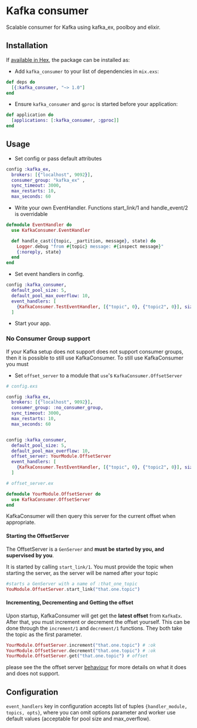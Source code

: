 # Kafka consumer

Scalable consumer for Kafka using kafka_ex, poolboy and elixir.

## Installation

If [available in Hex](https://hex.pm/docs/publish), the package can be installed as:

* Add `kafka_consumer` to your list of dependencies in `mix.exs`:

```elixir
def deps do
  [{:kafka_consumer, "~> 1.0"]
end
```

* Ensure `kafka_consumer` and `gproc` is started before your application:

```elixir
def application do
  [applications: [:kafka_consumer, :gproc]]
end
```

## Usage

* Set config or pass default attributes

```elixir
config :kafka_ex,
  brokers: [{"localhost", 9092}],
  consumer_group: "kafka_ex" ,
  sync_timeout: 3000,
  max_restarts: 10,
  max_seconds: 60
```

* Write your own EventHandler. Functions start_link/1 and handle_event/2 is overridable

```elixir
defmodule EventHandler do
  use KafkaConsumer.EventHandler

  def handle_cast({topic, _partition, message}, state) do
    Logger.debug "from #{topic} message: #{inspect message}"
    {:noreply, state}
  end
end
```

* Set event handlers in config.

```elixir
config :kafka_consumer,
  default_pool_size: 5,
  default_pool_max_overflow: 10,
  event_handlers: [
    {KafkaConsumer.TestEventHandler, [{"topic", 0}, {"topic2", 0}], size: 5, max_overflow: 5}
  ]
```

* Start your app.

### No Consumer Group support

If your Kafka setup does not support does not support consumer groups, then it is possible to still use KafkaConsumer. To still use KafkaConsumer you must

* Set `offset_server` to a module that `use`'s `KafkaConsumer.OffsetServer`

```elixir
# config.exs

config :kafka_ex,
  brokers: [{"localhost", 9092}],
  consumer_group: :no_consumer_group,
  sync_timeout: 3000,
  max_restarts: 10,
  max_seconds: 60


config :kafka_consumer,
  default_pool_size: 5,
  default_pool_max_overflow: 10,
  offset_server: YourModule.OffsetServer
  event_handlers: [
    {KafkaConsumer.TestEventHandler, [{"topic", 0}, {"topic2", 0}], size: 5, max_overflow: 5}
  ]

# offset_server.ex

defmodule YourModule.OffsetServer do
  use KafkaConsumer.OffsetServer
end
```

KafkaConsumer will then query this server for the current offset when appropriate.

#### Starting the OffsetServer

The OffsetServer is a `GenServer` and **must be started by you, and supervised by you**.

It is started by calling `start_link/1`. You must provide the topic when starting the server, as the server will be named after your topic

```elixir
#starts a GenServer with a name of :that_one_topic
YouModule.OffsetServer.start_link("that.one.topic")
```

#### Incrementing, Decrementing and Getting the offset

Upon startup, KafkaConsumer will get get the **latest offset** from `KafkaEx`. After that, you must increment or decrement the offset yourself. This can be done through the `increment/1` and `decrement/1` functions. They both take the topic as the first parameter.

```elixir
YourModule.OffsetServer.increment("that.one.topic") # :ok
YourModule.OffsetServer.decrement("that.one.topic") # :ok
YourModule.OffsetServer.get("that.one.topic") # offset
```

please see the the offset server [behaviour](lib/kafka_consumer/offset_server.ex) for more details on what it does and does not support.

## Configuration

`event_handlers` key in configuration accepts list of tuples `{handler_module, topics, opts}`, where you can omit options parameter and worker use default values (acceptable for pool size and max_overflow).
